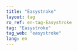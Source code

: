 ```yaml
---
title: "Easystroke"
layout: tag
ro_ref: en-tag-Easystroke
tag: "Easystroke"
tag_web: "easystroke"
lang: en
---
```

